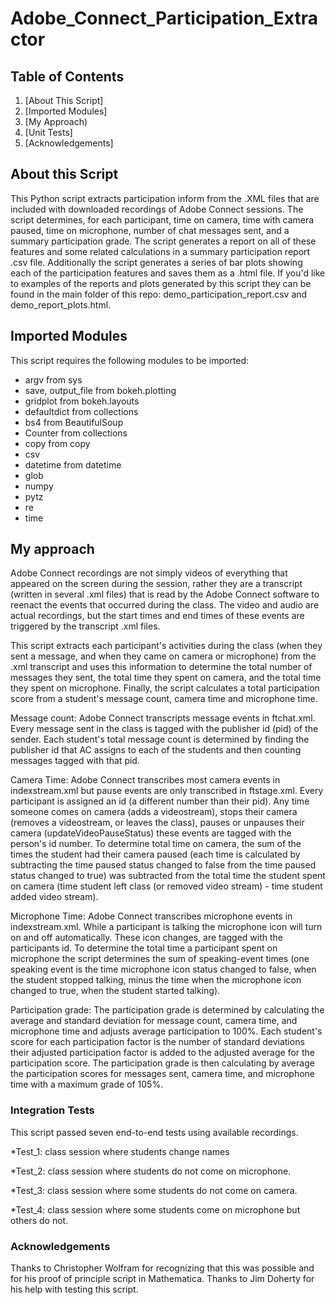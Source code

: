 # Adobe_Connect_Participation_Extractor

## Table of Contents
1. [About This Script]
1. [Imported Modules]
1. [My Approach)
1. [Unit Tests]
1. [Acknowledgements]

## About this Script

This Python script extracts participation inform from the .XML files that are included with downloaded recordings of Adobe Connect sessions. The script determines, for each participant, time on camera, time with camera paused, time on microphone, number of chat messages sent, and a summary participation grade. The script generates a report on all of these features and some related calculations in a summary participation report .csv file. Additionally the script generates a series of bar plots showing each of the participation features and saves them as a .html file. If you'd like to examples of the reports and plots generated by this script they can be found in the main folder of this repo: demo_participation_report.csv and demo_report_plots.html.
## Imported Modules

This script requires the following modules to be imported:
* argv from sys
* save, output_file from bokeh.plotting
* gridplot from bokeh.layouts
* defaultdict from collections
* bs4 from BeautifulSoup
* Counter from collections
* copy from copy
* csv
* datetime from datetime
* glob
* numpy
* pytz
* re
* time


## My approach

Adobe Connect recordings are not simply videos of everything that appeared on the screen during the session, rather they are a transcript (written in several .xml files) that is read by the Adobe Connect software to reenact the events that occurred during the class. The video and audio are actual recordings, but the start times and end times of these events are triggered by the transcript .xml files. 

This script extracts each participant's activities during the class (when they sent a message, and when they came on camera or microphone) from the .xml transcript and uses this information to determine the total number of messages they sent, the total time they spent on camera, and the total time they spent on microphone. Finally, the script calculates a total participation score from a student's message count, camera time and microphone time.

Message count:
Adobe Connect transcripts message events in ftchat<number>.xml. Every message sent in the class is tagged with the publisher id (pid) of the sender. Each student's total message count is determined by finding the publisher id that AC assigns to each of the students and then counting messages tagged with that pid. 

Camera Time:
Adobe Connect transcribes most camera events in indexstream.xml but pause events are only transcribed in ftstage<number>.xml. Every participant is assigned an id (a different number than their pid). Any time someone comes on camera (adds a videostream), stops their camera (removes a videostream, or leaves the class), pauses or unpauses their camera (updateVideoPauseStatus) these events are tagged with the person's id number. To determine total time on camera, the sum of the times the student had their camera paused (each time is calculated by subtracting the time paused status changed to false from the time paused status changed to true) was subtracted from the total time the student spent on camera (time student left class (or removed video stream) -  time student added video stream).

Microphone Time:
Adobe Connect transcribes microphone events in indexstream.xml. While a participant is talking the microphone icon will turn on and off automatically. These icon changes, are tagged with the participants id. To determine the total time a participant spent on microphone the script determines the sum of speaking-event times (one speaking event is the time microphone icon status changed to false, when the student stopped talking, minus the time when the microphone icon changed to true, when the student started talking).

Participation grade:
The participation grade is determined by calculating the average and standard deviation for message count, camera time, and microphone time and adjusts average participation to 100%. Each student's score for each participation factor is the number of standard deviations their adjusted participation factor is added to the adjusted average for the participation score. The participation grade is then calculating by average the participation scores for messages sent, camera time, and microphone time with a maximum grade of 105%.

### Integration Tests

This script passed seven end-to-end tests using available recordings.

*Test_1: class session where students change names

*Test_2: class session where students do not come on microphone.

*Test_3: class session where some students do not come on camera.

*Test_4: class session where some students come on microphone but others do not.

### Acknowledgements 

Thanks to Christopher Wolfram for recognizing that this was possible and for his proof of principle script in Mathematica. 
Thanks to Jim Doherty for his help with testing this script. 

